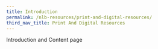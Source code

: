 ```yaml
---
title: Introduction
permalink: /nlb-resources/print-and-digital-resources/
third_nav_title: Print And Digital Resources
---
```

Introduction and Content page